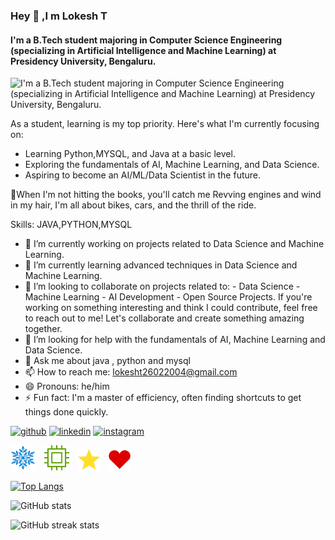 ### Hey 👋 ,I m Lokesh T
#### I'm a B.Tech student majoring in Computer Science Engineering (specializing in Artificial Intelligence and Machine Learning) at Presidency University, Bengaluru.
![I'm a B.Tech student majoring in Computer Science Engineering (specializing in Artificial Intelligence and Machine Learning) at Presidency University, Bengaluru.](https://th.bing.com/th/id/R.09266422a813c8c0c9440fd90a80b98c?rik=bX68WDSieXZ3%2fg&riu=http%3a%2f%2fwww.mckvie.edu.in%2fwp-content%2fuploads%2f2021%2f06%2fComputer-Science-Engineering-Data-Science-banner.jpg&ehk=dQs3AWGvWRFbXYXSK09IAd6MF4r4rMAKLPi1Rz6THOg%3d&risl=&pid=ImgRaw&r=0)

As a student, learning is my top priority. Here's what I'm currently focusing on:

- Learning Python,MYSQL, and Java at a basic level.
- Exploring the fundamentals of AI, Machine Learning, and Data Science.
- Aspiring to become an AI/ML/Data Scientist in the future.

🚴When I'm not hitting the books, you'll catch me Revving engines and wind in my hair, I'm all about bikes, cars, and the thrill of the ride.


Skills: JAVA,PYTHON,MYSQL

- 🔭 I’m currently working on projects related to Data Science and Machine Learning. 
- 🌱 I’m currently learning advanced techniques in Data Science and Machine Learning. 
- 👯 I’m looking to collaborate on  projects related to:  - Data Science - Machine Learning - AI Development  - Open Source Projects.  If you're working on something interesting and think I could contribute, feel free to reach out to me! Let's collaborate and create something amazing together. 
- 🤔 I’m looking for help with the fundamentals of AI, Machine Learning and Data Science. 
- 💬 Ask me about java , python and mysql 
- 📫 How to reach me: lokesht26022004@gmail.com 
- 😄 Pronouns: he/him 
- ⚡ Fun fact:  I'm a master of efficiency, often finding shortcuts to get things done quickly. 


[<img src='https://cdn.jsdelivr.net/npm/simple-icons@3.0.1/icons/github.svg' alt='github' height='40'>](https://github.com/Lokesht17)  [<img src='https://cdn.jsdelivr.net/npm/simple-icons@3.0.1/icons/linkedin.svg' alt='linkedin' height='40'>](https://www.linkedin.com/in/www.linkedin.com/in/lokesht17/)  [<img src='https://cdn.jsdelivr.net/npm/simple-icons@3.0.1/icons/instagram.svg' alt='instagram' height='40'>](https://www.instagram.com/_lokesh17/)  

<a href='https://archiveprogram.github.com/'><img src='https://raw.githubusercontent.com/acervenky/animated-github-badges/master/assets/acbadge.gif' width='40' height='40'></a> <a href='https://docs.github.com/en/developers'><img src='https://raw.githubusercontent.com/acervenky/animated-github-badges/master/assets/devbadge.gif' width='40' height='40'></a> <a href='https://stars.github.com/'><img src='https://raw.githubusercontent.com/acervenky/animated-github-badges/master/assets/starbadge.gif' width='35' height='35'></a> <a href='https://docs.github.com/en/github/supporting-the-open-source-community-with-github-sponsors'><img src='https://raw.githubusercontent.com/acervenky/animated-github-badges/master/assets/sponsorbadge.gif' width='35' height='35'></a> 

[![Top Langs](https://github-readme-stats.vercel.app/api/top-langs/?username=Lokesht17)](https://github.com/anuraghazra/github-readme-stats)

![GitHub stats](https://img.shields.io/github/languages/top/Lokesht17/Lokesht17?theme=dark&hide_border=true&include_all_commits=true&count_private=true&layout=compact)


  



![GitHub streak stats](https://streak-stats.demolab.com/?user=Lokesht17)
